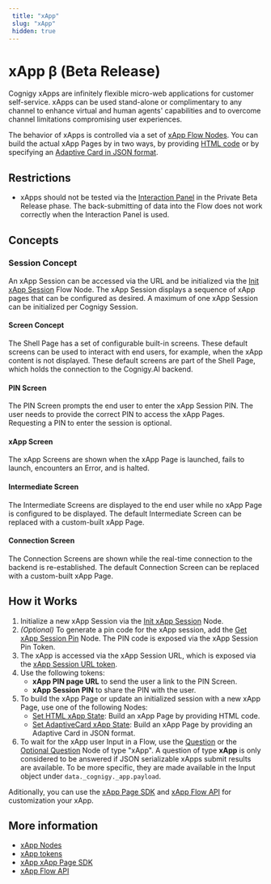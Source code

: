 ```yaml
---
 title: "xApp" 
 slug: "xApp" 
 hidden: true 
---
```


# xApp β (Beta Release)

Cognigy xApps are infinitely flexible micro-web applications for customer self-service. xApps can be used stand-alone or complimentary to any channel to enhance virtual and human agents' capabilities and to overcome channel limitations compromising user experiences.

The behavior of xApps is controlled via a set of [xApp Flow Nodes](../flow-nodes/xApp/overview.md). You can build the actual xApp Pages by in two ways, by providing [HTML code](../flow-nodes/xApp/set-html-xApp-state.md) or by specifying an [Adaptive Card in JSON format](../flow-nodes/xApp/set-AdaptiveCard-xApp-state.md).

## Restrictions

- xApps should not be tested via the [Interaction Panel](../tools/interaction-panel/interaction-panel.md) in the Private Beta Release phase. The back-submitting of data into the Flow does not work correctly when the Interaction Panel is used.

## Concepts 

### Session Concept

An xApp Session can be accessed via the URL and be initialized via the [Init xApp Session](../flow-nodes/xApp/init-xApp-session.md) Flow Node. The xApp Session displays a sequence of xApp pages that can be configured as desired. A maximum of one xApp Session can be initialized per Cognigy Session.

#### Screen Concept

The Shell Page has a set of configurable built-in screens. These default screens can be used to interact with end users, for example, when the xApp content is not displayed. These default screens are part of the Shell Page, which holds the connection to the Cognigy.AI backend.

#### PIN Screen

The PIN Screen prompts the end user to enter the xApp Session PIN. The user needs to provide the correct PIN to access the xApp Pages. Requesting a PIN to enter the session is optional.

#### xApp Screen

The xApp Screens are shown when the xApp Page is launched, fails to launch, encounters an Error, and is halted.

#### Intermediate Screen

The Intermediate Screens are displayed to the end user while no xApp Page is configured to be displayed. The default Intermediate Screen can be replaced with a custom-built xApp Page.

#### Connection Screen

The Connection Screens are shown while the real-time connection to the backend is re-established. The default Connection Screen can be replaced with a custom-built xApp Page.

## How it Works

1. Initialize a new xApp Session via the [Init xApp Session](../../flow-nodes/init-xApp-session.md) Node. 
2. *(Optional)* To generate a pin code for the xApp session, add the [Get xApp Session Pin](../../flow-nodes/get-xApp-session-PIN.md) Node. The PIN code is exposed via the xApp Session Pin Token.
3. The xApp is accessed via the xApp Session URL, which is exposed via the [xApp Session URL token](tokens.md).
4. Use the following tokens:
    - **xApp PIN page URL** to send the user a link to the PIN Screen.
    - **xApp Session PIN** to share the PIN with the user.
5. To build the xApp Page or update an initialized session with a new xApp Page, use one of the following Nodes:
    - [Set HTML xApp State](../../ai/flow-nodes/set-html-xApp-state.md): Build an xApp Page by providing HTML code.
    - [Set AdaptiveCard xApp State](../../ai/flow-nodes/set-AdaptiveCard-xApp-state.md): Build an xApp Page by providing an Adaptive Card in JSON format. 
6. To wait for the xApp user Input in a Flow, use the [Question](../../flow-nodes/message/question.md) or the [Optional Question](../../flow-nodes/message/optional-question.md) Node of type "xApp". A question of type **xApp** is only considered to be answered if JSON serializable xApps submit results are available. To be more specific, they are made available in the Input object under `data._cognigy._app.payload`. 


Aditionally, you can use the [xApp Page SDK](sdk.md) and [xApp Flow API](api.md) for customization your xApp. 
    

## More information

- [xApp Nodes](../flow-nodes/xApp/overview.md)
- [xApp tokens](tokens.md)
- [xApp xApp Page SDK](sdk.md)
- [xApp Flow API](api.md)
